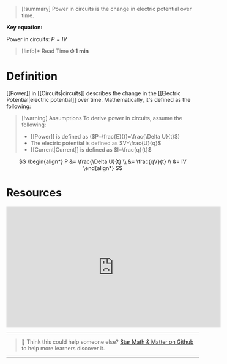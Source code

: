 
> [!summary]
Power in circuits is the change in electric potential over time.
> 
**Key equation:**
> 
Power in circuits:
$P=IV$

>[!info]+ Read Time
**⏱ 1 min**

# Definition 
[[Power]] in [[Circuits|circuits]] describes the change in the [[Electric Potential|electric potential]] over time. Mathematically, it's defined as the following:

> [!warning] Assumptions
To derive power in circuits, assume the following:
> - [[Power]] is defined as ($P=\frac{E}{t}=\frac{\Delta U}{t}$)
> - The electric potential is defined as $V=\frac{U}{q}$
> - [[Current|Current]] is defined as $I=\frac{q}{t}$

$$
\begin{align*}
P &= \frac{\Delta U}{t} \\
&= \frac{qV}{t} \\
&= IV
\end{align*}
$$
# Resources
<iframe width="560" height="315" src="https://www.youtube.com/embed/3zt7DWUiaDE?si=K4B7cPkhHjhIU6RI" title="YouTube video player" frameborder="0" allow="accelerometer; autoplay; clipboard-write; encrypted-media; gyroscope; picture-in-picture; web-share" referrerpolicy="strict-origin-when-cross-origin" allowfullscreen></iframe>


---

> 🧪 Think this could help someone else? [Star Math & Matter on Github](https://github.com/rajeevphysics/Obsidian-MathMatter) to help more learners discover it.

---
